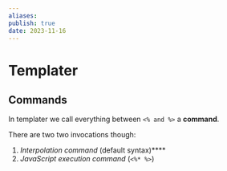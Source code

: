 ```yaml
---
aliases:
publish: true
date: 2023-11-16
---
```

# Templater

## Commands

In templater we call everything between `<% and %>` a **command**.

There are two two invocations though:
1. *Interpolation command* (default syntax)****
2. *JavaScript execution command* (`<%* %>`)

